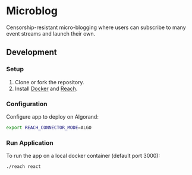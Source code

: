 # Microblog

Censorship-resistant micro-blogging where users can subscribe to many event streams and launch their own. 

## Development

### Setup

1. Clone or fork the repository.
2. Install [Docker](https://docs.docker.com/get-docker/) and [Reach](https://docs.reach.sh/quickstart/). 

### Configuration

Configure app to deploy on Algorand:

```zsh
export REACH_CONNECTOR_MODE=ALGO 
```

### Run Application

To run the app on a local docker container (default port 3000):

```zsh
./reach react
```
